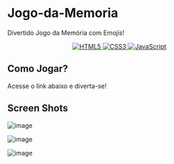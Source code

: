 # Jogo-da-Memoria
Divertido Jogo da Memória com Emojis!

<p align="center">
  <a href="#">
    <img src="https://img.shields.io/badge/HTML5-E34F26?style=for-the-badge&logo=html5&logoColor=white" alt="HTML5">
  </a>
  <a href="#">
    <img src="https://img.shields.io/badge/CSS3-1572B6?style=for-the-badge&logo=css3&logoColor=white" alt="CSS3">
  </a>
  <a href="#">
    <img src="https://img.shields.io/badge/JavaScript-F7DF1E?style=for-the-badge&logo=javascript&logoColor=black" alt="JavaScript">
  </a>
</p>

## Como Jogar?

Acesse o link abaixo e diverta-se!


## Screen Shots

![image](https://github.com/LealDias/Jogo-da-Mem-ria/assets/70763447/9f8f7876-2bb8-4c8e-abd5-1d7bd1ed7df5)

![image](https://github.com/LealDias/Jogo-da-Mem-ria/assets/70763447/9193ab32-8ae8-4dfe-b21f-3b8ff5cc1291)

![image](https://github.com/LealDias/Jogo-da-Mem-ria/assets/70763447/752159fb-f002-4e96-97c8-b958a5c2a24f)



